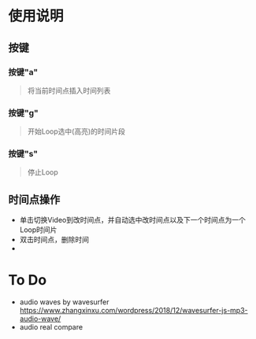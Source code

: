 # 使用说明
## 按键
### 按键"a"
> 将当前时间点插入时间列表
### 按键"g"
> 开始Loop选中(高亮)的时间片段

### 按键"s"
> 停止Loop

## 时间点操作
- 单击切换Video到改时间点，并自动选中改时间点以及下一个时间点为一个Loop时间片
- 双击时间点，删除时间
- 
# To Do
- audio waves by wavesurfer https://www.zhangxinxu.com/wordpress/2018/12/wavesurfer-js-mp3-audio-wave/  
- audio real compare
